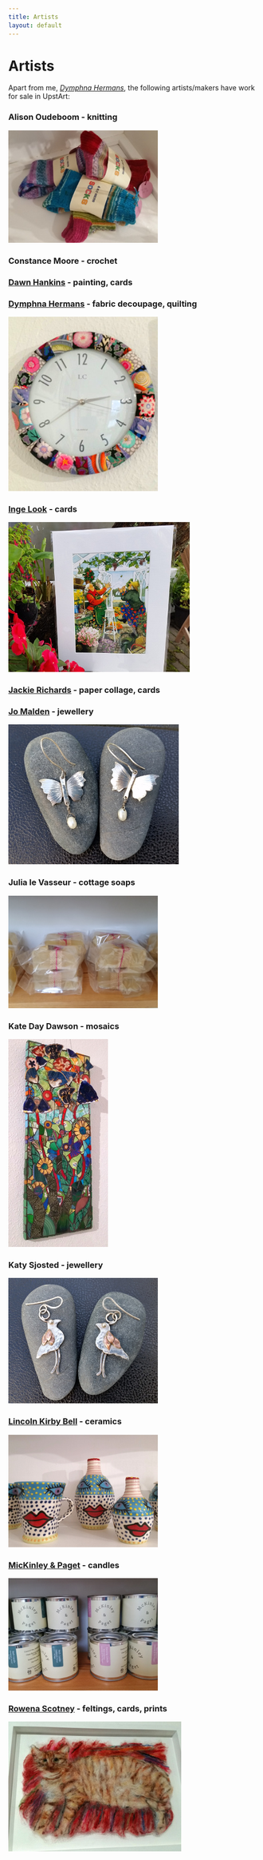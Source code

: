 ```yaml
---
title: Artists
layout: default
---
```

# Artists

Apart from me, *[Dymphna Hermans](https://www.pinterest.co.uk/dymphnahermans/my-fabric-decoupage-projects)*, the following artists/makers have work for sale in UpstArt:

### Alison Oudeboom - knitting
![Alison Oudeboom](images/page_images/artists/alison.jpg) 

### Constance Moore - crochet

### [Dawn Hankins](https://www.facebook.com/dawn.hankins.980?ref=br_rs) - painting, cards

### [Dymphna Hermans](https://www.pinterest.co.uk/dymphnahermans/my-fabric-decoupage-projects) - fabric decoupage, quilting
[![Dymphna Hermans](images/page_images/artists/dymphna.jpg)](https://www.pinterest.co.uk/dymphnahermans/my-fabric-decoupage-projects)

### [Inge Look](http://www.ingelook.com) - cards
[![Inge Look](images/page_images/artists/inge.jpg)](http://www.ingelook.com)

### [Jackie Richards](http://www.jaxmosaics.co.uk/index.html) - paper collage, cards 

### [Jo Malden](http://www.josephinemalden.co.uk) - jewellery
[![Jo Malden](images/page_images/artists/jo.jpg)](http://www.josephinemalden.co.uk)

### Julia le Vasseur - cottage soaps
![Julia le Vasseur](images/page_images/artists/julia.jpg) 

### Kate Day Dawson - mosaics
![Kate Day Dawson](images/page_images/artists/kate.jpg)

### Katy Sjosted - jewellery
![Katy Sjosted](images/page_images/artists/katy.jpg)

### [Lincoln Kirby Bell](http://www.lincolnkirbybellceramics.co.uk/Home.html) - ceramics
[![Lincoln Kirby Bell](images/page_images/artists/lincoln_kirby_bell.jpg)](http://www.lincolnkirbybellceramics.co.uk/Home.html)

### [MicKinley & Paget](https://www.mckinleyandpaget.com) - candles
[![MicKinley & Paget](images/page_images/artists/mckinley.jpg)](https://www.mckinleyandpaget.com)

### [Rowena Scotney](http://www.rowenascotney.com) - feltings, cards, prints
[![Rowena Scotney](images/page_images/artists/rowena.jpg)](http://www.rowenascotney.com)




